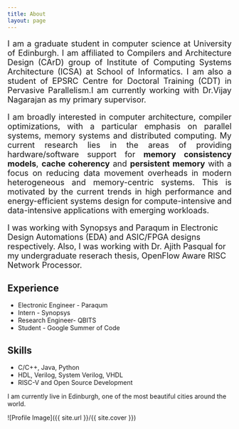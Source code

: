 ```yaml
---
title: About
layout: page
---
```


<font size="4">
<p align="justify">I am a graduate student in computer science at <a style="text-decoration:none" href="https://www.ed.ac.uk/">University of Edinburgh</a>. I am affiliated to <a style="text-decoration:none" href="http://www.icsa.informatics.ed.ac.uk/compilers/">Compilers and Architecture Design (CArD)</a> group of <a style="text-decoration:none" href="http://web.inf.ed.ac.uk/icsa/">Institute of Computing Systems Architecture (ICSA)</a> at School of  <a style="text-decoration:none" href="http://www.inf.ed.ac.uk/">Informatics</a>. I am also a student of EPSRC Centre for Doctoral Training (CDT) in <a style="text-decoration:none" href="http://web.inf.ed.ac.uk/infweb/student-services/cdt/pervasive-parallelism">Pervasive Parallelism</a>.I am currently working with <a style="text-decoration:none" href="http://homepages.inf.ed.ac.uk/vnagaraj/">Dr.Vijay Nagarajan</a> as my primary supervisor.</p>

<p align="justify"> I am broadly interested in computer architecture, compiler optimizations, with a particular emphasis on parallel systems, memory systems and distributed computing. My current research lies in the areas of providing hardware/software support for <strong>memory consistency models</strong>, <strong>cache coherency</strong> and <strong>persistent memory</strong> with a focus on reducing data movement overheads in modern heterogeneous and memory-centric systems. This is motivated by the current trends in high performance and energy-efficient systems design for compute-intensive and data-intensive applications with emerging workloads.</p> 
 
<p>I was working with <a style="text-decoration:none" href="https://www.synopsys.com/">Synopsys</a> and  <a style="text-decoration:none" href="https://www.paraqum.com/">Paraqum</a> in Electronic Design Automations (EDA) and ASIC/FPGA designs respectively. Also, I was working with <a style="text-decoration:none" href="http://www.ent.mrt.ac.lk/~pasqual/">Dr. Ajith Pasqual</a> for my undergraduate reserach thesis, OpenFlow Aware RISC Network Processor.</p>
</font>

<h2>Experience</h2>
<ul class="skill-list">
	<li>Electronic Engineer - Paraqum</li>
	<li>Intern - Synopsys</li>
	<li>Research Engineer- QBITS</li>
	<li>Student - Google Summer of Code</li>
        
</ul>

<h2>Skills</h2>
<ul class="skill-list">
	<li>C/C++, Java, Python</li>
	<li>HDL, Verilog, System Verilog, VHDL</li>
	<li>RISC-V and Open Source Development</li>

</ul>

<p>I am currently live in Edinburgh, one of the most beautiful cities around the world.</p>
![Profile Image]({{ site.url }}/{{ site.cover }})

